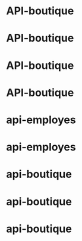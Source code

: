 # API-boutique
# API-boutique
# API-boutique
# API-boutique
# api-employes
# api-employes
# api-boutique
# api-boutique
# api-boutique
